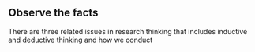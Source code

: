 ## Observe the facts
There are three related issues in research thinking that includes inductive and deductive thinking and how we conduct 